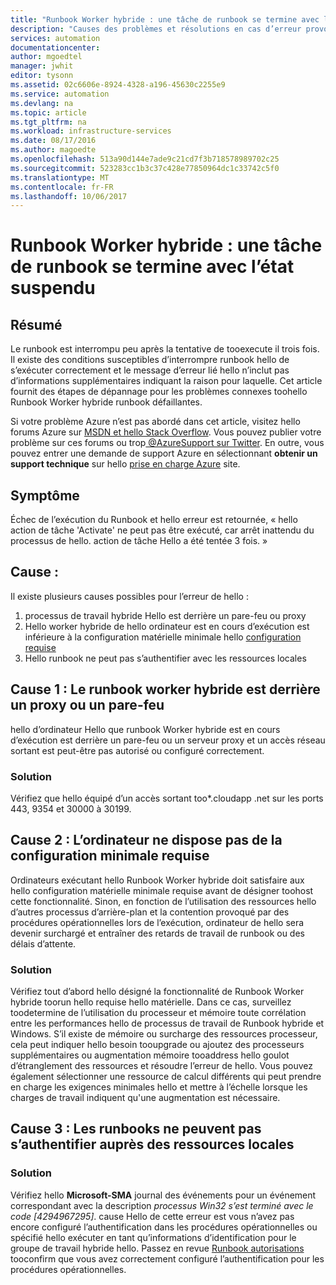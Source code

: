 ```yaml
---
title: "Runbook Worker hybride : une tâche de runbook se termine avec l’état suspendu | Microsoft Docs"
description: "Causes des problèmes et résolutions en cas d’erreur provoquant la fin de la tâche Runbook Worker hybride."
services: automation
documentationcenter: 
author: mgoedtel
manager: jwhit
editor: tysonn
ms.assetid: 02c6606e-8924-4328-a196-45630c2255e9
ms.service: automation
ms.devlang: na
ms.topic: article
ms.tgt_pltfrm: na
ms.workload: infrastructure-services
ms.date: 08/17/2016
ms.author: magoedte
ms.openlocfilehash: 513a90d144e7ade9c21cd7f3b718578989702c25
ms.sourcegitcommit: 523283cc1b3c37c428e77850964dc1c33742c5f0
ms.translationtype: MT
ms.contentlocale: fr-FR
ms.lasthandoff: 10/06/2017
---
```

# <a name="hybrid-runbook-worker-a-runbook-job-terminates-with-a-status-of-suspended"></a>Runbook Worker hybride : une tâche de runbook se termine avec l’état suspendu
## <a name="summary"></a>Résumé
Le runbook est interrompu peu après la tentative de tooexecute il trois fois. Il existe des conditions susceptibles d’interrompre runbook hello de s’exécuter correctement et le message d’erreur lié hello n’inclut pas d’informations supplémentaires indiquant la raison pour laquelle. Cet article fournit des étapes de dépannage pour les problèmes connexes toohello Runbook Worker hybride runbook défaillantes.

Si votre problème Azure n’est pas abordé dans cet article, visitez hello forums Azure sur [MSDN et hello Stack Overflow](https://azure.microsoft.com/support/forums/). Vous pouvez publier votre problème sur ces forums ou trop[ @AzureSupport sur Twitter](https://twitter.com/AzureSupport). En outre, vous pouvez entrer une demande de support Azure en sélectionnant **obtenir un support technique** sur hello [prise en charge Azure](https://azure.microsoft.com/support/options/) site.

## <a name="symptom"></a>Symptôme
Échec de l’exécution du Runbook et hello erreur est retournée, « hello action de tâche 'Activate' ne peut pas être exécuté, car arrêt inattendu du processus de hello. action de tâche Hello a été tentée 3 fois. »

## <a name="cause"></a>Cause :
Il existe plusieurs causes possibles pour l’erreur de hello : 

1. processus de travail hybride Hello est derrière un pare-feu ou proxy
2. Hello worker hybride de hello ordinateur est en cours d’exécution est inférieure à la configuration matérielle minimale hello [configuration requise](automation-hybrid-runbook-worker.md#hybrid-runbook-worker-requirements) 
3. Hello runbook ne peut pas s’authentifier avec les ressources locales

## <a name="cause-1-hybrid-runbook-worker-is-behind-proxy-or-firewall"></a>Cause 1 : Le runbook worker hybride est derrière un proxy ou un pare-feu
hello d’ordinateur Hello que runbook Worker hybride est en cours d’exécution est derrière un pare-feu ou un serveur proxy et un accès réseau sortant est peut-être pas autorisé ou configuré correctement.

### <a name="solution"></a>Solution
Vérifiez que hello équipé d’un accès sortant too*.cloudapp .net sur les ports 443, 9354 et 30000 à 30199. 

## <a name="cause-2-computer-has-less-than-minimum-hardware-requirements"></a>Cause 2 : L’ordinateur ne dispose pas de la configuration minimale requise
Ordinateurs exécutant hello Runbook Worker hybride doit satisfaire aux hello configuration matérielle minimale requise avant de désigner toohost cette fonctionnalité. Sinon, en fonction de l’utilisation des ressources hello d’autres processus d’arrière-plan et la contention provoqué par des procédures opérationnelles lors de l’exécution, ordinateur de hello sera devenir surchargé et entraîner des retards de travail de runbook ou des délais d’attente. 

### <a name="solution"></a>Solution
Vérifiez tout d’abord hello désigné la fonctionnalité de Runbook Worker hybride toorun hello requise hello matérielle.  Dans ce cas, surveillez toodetermine de l’utilisation du processeur et mémoire toute corrélation entre les performances hello de processus de travail de Runbook hybride et Windows.  S’il existe de mémoire ou surcharge des ressources processeur, cela peut indiquer hello besoin tooupgrade ou ajoutez des processeurs supplémentaires ou augmentation mémoire tooaddress hello goulot d’étranglement des ressources et résoudre l’erreur de hello. Vous pouvez également sélectionner une ressource de calcul différents qui peut prendre en charge les exigences minimales hello et mettre à l’échelle lorsque les charges de travail indiquent qu'une augmentation est nécessaire.         

## <a name="cause-3-runbooks-cannot-authenticate-with-local-resources"></a>Cause 3 : Les runbooks ne peuvent pas s’authentifier auprès des ressources locales
### <a name="solution"></a>Solution
Vérifiez hello **Microsoft-SMA** journal des événements pour un événement correspondant avec la description *processus Win32 s’est terminé avec le code [4294967295]*.  cause Hello de cette erreur est vous n’avez pas encore configuré l’authentification dans les procédures opérationnelles ou spécifié hello exécuter en tant qu’informations d’identification pour le groupe de travail hybride hello.  Passez en revue [Runbook autorisations](automation-hybrid-runbook-worker.md#runbook-permissions) tooconfirm que vous avez correctement configuré l’authentification pour les procédures opérationnelles.  


